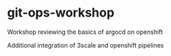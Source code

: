 # git-ops-workshop

Workshop reviewing the basics of argocd on openshift

Additional integration of 3scale and openshift pipelines
